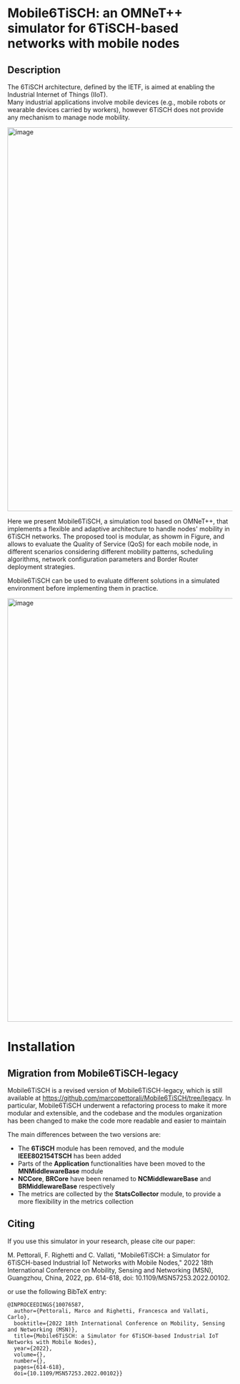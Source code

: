 # Mobile6TiSCH: an OMNeT++ simulator for 6TiSCH-based networks with mobile nodes

## Description

The 6TiSCH architecture, defined by the IETF, is aimed at enabling the Industrial Internet of Things (IIoT).  
Many industrial applications involve mobile devices (e.g., mobile robots or wearable devices carried by workers), however 6TiSCH does not provide any mechanism to manage
node mobility.  

<img width="860" alt="image" src="https://user-images.githubusercontent.com/18681585/191436422-638e59a3-ae1e-4cc8-90c3-c01bcccd8dc2.png">

Here we present Mobile6TiSCH, a simulation tool based on OMNeT++, that implements a flexible and adaptive architecture to handle nodes' mobility in 6TiSCH networks. 
The proposed tool is modular, as showm in Figure, and allows to evaluate the Quality of Service (QoS) for each mobile node, in different scenarios considering different mobility patterns, scheduling algorithms, network configuration
parameters and Border Router deployment strategies. 

Mobile6TiSCH can be used to evaluate different solutions in a simulated environment before implementing them in practice.

<img width="949" alt="image" src="https://user-images.githubusercontent.com/18681585/191434837-291830a6-bc48-410d-acb7-37f09ad29a18.png">

# Installation

## Migration from Mobile6TiSCH-legacy

Mobile6TiSCH is a revised version of Mobile6TiSCH-legacy, which is still available at https://github.com/marcopettorali/Mobile6TiSCH/tree/legacy.
In particular, Mobile6TiSCH underwent a refactoring process to make it more modular and extensible, and the codebase and the modules organization has been changed to make the code more readable and easier to maintain

The main differences between the two versions are:
- The **6TiSCH** module has been removed, and the module **IEEE802154TSCH** has been added
- Parts of the **Application** functionalities have been moved to the **MNMiddlewareBase** module
- **NCCore**, **BRCore** have been renamed to **NCMiddlewareBase** and **BRMiddlewareBase** respectively
- The metrics are collected by the **StatsCollector** module, to provide a more flexibility in the metrics collection


## Citing

If you use this simulator in your research, please cite our paper:

M. Pettorali, F. Righetti and C. Vallati, "Mobile6TiSCH: a Simulator for 6TiSCH-based Industrial IoT Networks with Mobile Nodes," 2022 18th International Conference on Mobility, Sensing and Networking (MSN), Guangzhou, China, 2022, pp. 614-618, doi: 10.1109/MSN57253.2022.00102.

or use the following BibTeX entry:

```
@INPROCEEDINGS{10076587,
  author={Pettorali, Marco and Righetti, Francesca and Vallati, Carlo},
  booktitle={2022 18th International Conference on Mobility, Sensing and Networking (MSN)}, 
  title={Mobile6TiSCH: a Simulator for 6TiSCH-based Industrial IoT Networks with Mobile Nodes}, 
  year={2022},
  volume={},
  number={},
  pages={614-618},
  doi={10.1109/MSN57253.2022.00102}}
```
